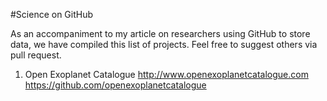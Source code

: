 #Science on GitHub

As an accompaniment to my article on researchers using GitHub to store data, we have 
compiled this list of projects. Feel free to suggest others via pull request.

1. Open Exoplanet Catalogue
http://www.openexoplanetcatalogue.com
https://github.com/openexoplanetcatalogue
